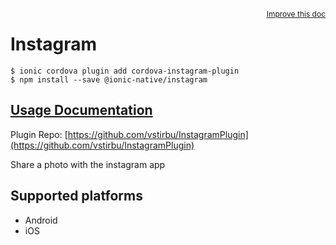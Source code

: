 <a style="float:right;font-size:12px;" href="http://github.com/ionic-team/ionic-native/edit/master/src/@ionic-native/plugins/instagram/index.ts#L1">
  Improve this doc
</a>

# Instagram

```
$ ionic cordova plugin add cordova-instagram-plugin
$ npm install --save @ionic-native/instagram
```

## [Usage Documentation](https://ionicframework.com/docs/native/instagram/)

Plugin Repo: [https://github.com/vstirbu/InstagramPlugin](https://github.com/vstirbu/InstagramPlugin)

Share a photo with the instagram app

## Supported platforms
- Android
- iOS



